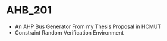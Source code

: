 # AHB_201
* An AHP Bus Generator From my Thesis Proposal in HCMUT
* Constraint Random Verification Environment
